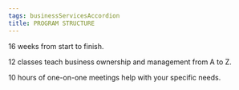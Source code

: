 ```yaml
---
tags: businessServicesAccordion
title: PROGRAM STRUCTURE
---
```

16 weeks from start to finish.

12 classes teach business ownership and management from A to Z.

10 hours of one-on-one meetings help with your specific needs.
